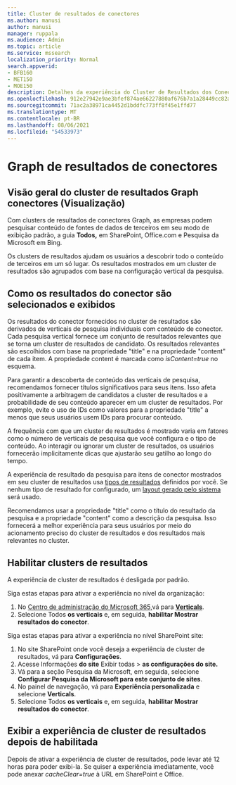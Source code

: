 ```yaml
---
title: Cluster de resultados de conectores
ms.author: manusi
author: manusi
manager: ruppala
ms.audience: Admin
ms.topic: article
ms.service: mssearch
localization_priority: Normal
search.appverid:
- BFB160
- MET150
- MOE150
description: Detalhes da experiência do Cluster de Resultados dos Conectores
ms.openlocfilehash: 912e27942e9ae3bfef874ae66227880af676b7a1a28449cc82ae8fc02f4446c0
ms.sourcegitcommit: 71ac2a38971ca4452d1bddfc773ff8f45e1ffd77
ms.translationtype: MT
ms.contentlocale: pt-BR
ms.lasthandoff: 08/06/2021
ms.locfileid: "54533973"
---
```

# <a name="graph-connectors-result-cluster"></a>Graph de resultados de conectores

## <a name="overview-of-the-graph-connectors-result-cluster-preview"></a>Visão geral do cluster de resultados Graph conectores (Visualização)  

Com clusters de resultados de conectores Graph, as empresas podem pesquisar conteúdo de fontes de dados de terceiros em seu modo de exibição padrão, a guia **Todos,** em SharePoint, Office.com e Pesquisa da Microsoft em Bing.

Os clusters de resultados ajudam os usuários a descobrir todo o conteúdo de terceiros em um só lugar. Os resultados mostrados em um cluster de resultados são agrupados com base na configuração vertical da pesquisa.

## <a name="how-connector-results-are-selected-and-displayed"></a>Como os resultados do conector são selecionados e exibidos

Os resultados do conector fornecidos no cluster de resultados são derivados de verticais de pesquisa individuais com conteúdo de conector. Cada pesquisa vertical fornece um conjunto de resultados relevantes que se torna um cluster de resultados de candidato. Os resultados relevantes são escolhidos com base na propriedade "title" e na propriedade "content" de cada item. A propriedade content é marcada como *isContent=true* no esquema.

Para garantir a descoberta de conteúdo das verticais de pesquisa, recomendamos fornecer títulos significativos para seus itens. Isso afeta positivamente a arbitragem de candidatos a cluster de resultados e a probabilidade de seu conteúdo aparecer em um cluster de resultados. Por exemplo, evite o uso de IDs como valores para a propriedade "title" a menos que seus usuários usem IDs para procurar conteúdo.

A frequência com que um cluster de resultados é mostrado varia em fatores como o número de verticais de pesquisa que você configura e o tipo de conteúdo. Ao interagir ou ignorar um cluster de resultados, os usuários fornecerão implicitamente dicas que ajustarão seu gatilho ao longo do tempo.

A experiência de resultado da pesquisa para itens de conector mostrados em seu cluster de resultados usa [tipos de resultados](./customize-search-page.md#create-your-own-result-type) definidos por você. Se nenhum tipo de resultado for configurado, um [layout gerado pelo sistema](./customize-search-page.md#default-search-result-layout) será usado. 

Recomendamos usar a propriedade "title" como o título do resultado da pesquisa e a propriedade "content" como a descrição da pesquisa. Isso fornecerá a melhor experiência para seus usuários por meio do acionamento preciso do cluster de resultados e dos resultados mais relevantes no cluster. 

## <a name="enable-result-clusters"></a>Habilitar clusters de resultados
  
A experiência de cluster de resultados é desligada por padrão.  

Siga estas etapas para ativar a experiência no nível da organização:

1. No [Centro de administração do Microsoft 365,](https://admin.microsoft.com)vá para [**Verticals**](https://admin.microsoft.com/Adminportal/Home#/MicrosoftSearch/verticals).
2. Selecione Todos **os verticais** e, em seguida, **habilitar Mostrar resultados do conector**. 


Siga estas etapas para ativar a experiência no nível SharePoint site:

1. No site SharePoint onde você deseja a experiência de cluster de resultados, vá para **Configurações**.
2. Acesse Informações **do site** Exibir todas > **as configurações do site.**
3. Vá para a seção Pesquisa da Microsoft, em seguida, selecione **Configurar Pesquisa da Microsoft para este conjunto de sites**.
4. No painel de navegação, vá para **Experiência personalizada** e selecione **Verticals**.
5. Selecione Todos **os verticais** e, em seguida, **habilitar Mostrar resultados do conector**.

## <a name="view-the-result-cluster-experience-after-it-is-enabled"></a>Exibir a experiência de cluster de resultados depois de habilitada

Depois de ativar a experiência de cluster de resultados, pode levar até 12 horas para poder exibi-la. Se quiser a experiência imediatamente, você pode anexar *cacheClear=true* à URL em SharePoint e Office.
